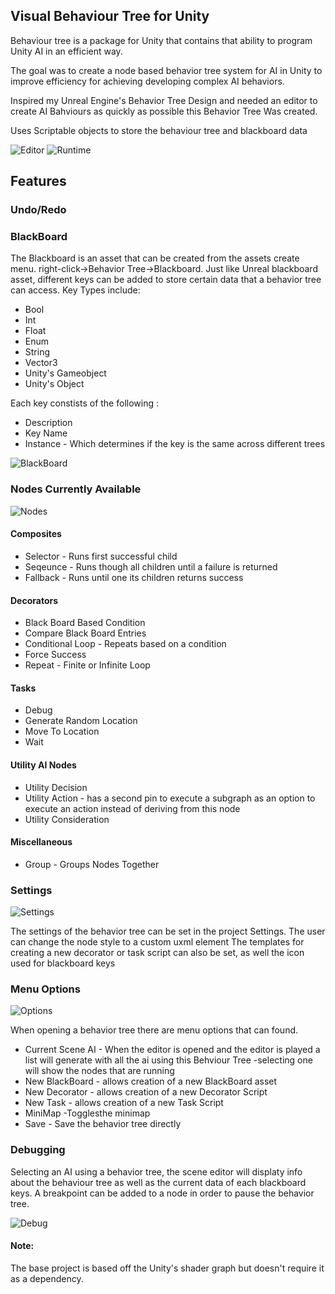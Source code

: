 <h2> Visual Behaviour Tree for Unity</h2>

<p> Behaviour tree is a package for Unity that contains that ability to program Unity AI in an efficient way. </p>
<p> The goal was to create a node based behavior tree system for AI in Unity to improve efficiency for achieving developing complex AI behaviors. </p>
<p> Inspired my Unreal Engine's Behavior Tree Design and needed an editor to create AI Bahviours as quickly as possible this Behavior Tree Was created.
<p> Uses Scriptable objects to store the behaviour tree and blackboard data <p>

![Editor](https://github.com/Darius000/BehaviourTree/blob/master/ScreenShots/BehaviourTreeEditor.png?raw=true)
![Runtime](https://github.com/Darius000/BehaviourTree/blob/master/ScreenShots/PlayMode.png?raw=true)

<h2> Features </h2>
<h3> Undo/Redo <h3>

<h3> BlackBoard </h3>

<p> The Blackboard is an asset that can be created from the assets create menu.
  right-click->Behavior Tree->Blackboard.
  Just like Unreal blackboard asset, different keys can be added to store certain data that a behavior tree can access.
  Key Types include:
  <ul>
    <li>Bool</li>
    <li>Int</li>
    <li>Float</li>
    <li>Enum</li>
    <li>String</li>
    <li>Vector3</li>
    <li>Unity's Gameobject</li>
    <li>Unity's Object</li>
    </ul>
Each key constists of the following :
  <ul>
  <li>Description</li>
  <li>Key Name</li>
  <li>Instance - Which determines if the key is the same across different trees</li>
  </ul>
  </p>
  
![BlackBoard](https://github.com/Darius000/BehaviourTree/blob/master/ScreenShots/BlackBoardEditor.png?raw=true)

<h3> Nodes Currently Available </h3>

![Nodes](https://github.com/Darius000/BehaviourTree/blob/master/ScreenShots/NodeTypes.png?raw=true)

<h4>Composites</h4>
 <ul>
  <li>Selector - Runs first successful child</li> 
  <li>Seqeunce - Runs though all children until a failure is returned</li>
  <li>Fallback - Runs until one its children returns success</li> 
 </ul>
 
 <h4>Decorators</h4>
 <ul>
  <li>Black Board Based Condition</li> 
  <li>Compare Black Board Entries</li>
  <li>Conditional Loop - Repeats based on a condition</li> 
  <li>Force Success</li> 
  <li>Repeat - Finite or Infinite Loop</li> 
 </ul>
 
 <h4>Tasks</h4>
 <ul>
  <li>Debug</li> 
  <li>Generate Random Location</li>
  <li>Move To Location</li>
  <li>Wait</li>   
 </ul>
 
  <h4>Utility AI Nodes</h4>
 <ul>
  <li>Utility Decision</li>  
  <li>Utility Action - has a second pin to execute a subgraph as an option to execute an action instead of deriving from this node</li> 
  <li>Utility Consideration</li> 
 </ul>
 
 <h4>Miscellaneous</h4>
 <ul>
  <li>Group - Groups Nodes Together</li>  
 </ul>

<h3> Settings </h3>

![Settings](https://github.com/Darius000/BehaviourTree/blob/master/ScreenShots/Settings.png?raw=true)

<p>
	The settings of the behavior tree can be set in the project Settings.
	The user can change the node style to a custom uxml element
	The templates for creating a new decorator or task script can also be set, as well the icon used for 
	blackboard keys
</p>

<h3> Menu Options </h3>

![Options](https://github.com/Darius000/BehaviourTree/blob/master/ScreenShots/ToolBar.png?raw=true)

<p>
	When opening a behavior tree there are menu options that can found.
	<ul>
		<li> Current Scene AI - When the editor is opened and the editor is played a list will generate
		with all the ai using this Behviour Tree -selecting one will show the nodes that are running
		</li>
		<li> New BlackBoard - allows creation of a new BlackBoard asset </li>
		<li> New Decorator - allows creation of a new Decorator Script </li>
		<li> New Task - allows creation of a new Task Script </li>
		<li> MiniMap -Togglesthe minimap </li>
		<li> Save - Save the behavior tree directly </li>
	</ul>

<p>

<h3> Debugging </h3>
<p> Selecting an AI using a behavior tree, the scene editor will displaty info about the behaviour tree as well as the current data of each blackboard keys.
	A breakpoint can be added to a node in order to pause the behavior tree. </p>

![Debug](https://github.com/Darius000/BehaviourTree/blob/master/ScreenShots/Debug.png?raw=true)

<h4>Note:</h4>
<p>The base project is based off the Unity's shader graph but doesn't
require it as a dependency. </p>
